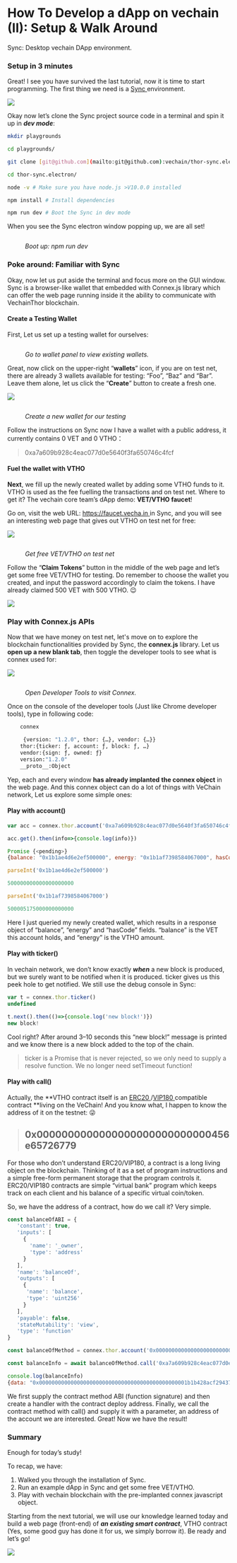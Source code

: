 # How To Develop a dApp on vechain (II): Setup & Walk Around

Sync: Desktop vechain DApp environment.

### Setup in 3 minutes <a href="#setup-in-3-minutes" id="setup-in-3-minutes"></a>

Great! I see you have survived the last tutorial, now it is time to start programming. The first thing we need is a [Sync ](https://env.vechain.org/)environment.

![](https://cdn-images-1.medium.com/max/2000/1\*7FfxBwANrBsplfl3DYzDgw.jpeg)

Okay now let’s clone the Sync project source code in a terminal and spin it up in _**dev mode**_:

```bash
mkdir playgrounds

cd playgrounds/

git clone [git@github.com](mailto:git@github.com):vechain/thor-sync.electron.git

cd thor-sync.electron/

node -v # Make sure you have node.js >V10.0.0 installed

npm install # Install dependencies

npm run dev # Boot the Sync in dev mode
```

When you see the Sync electron window popping up, we are all set!

<figure><img src="https://cdn-images-1.medium.com/max/4744/1*FacLnaprgduDltjvHP4w_w.png" alt=""><figcaption><p><em>Boot up: npm run dev</em></p></figcaption></figure>

### Poke around: Familiar with Sync <a href="#poke-around-familiar-with-sync" id="poke-around-familiar-with-sync"></a>

Okay, now let us put aside the terminal and focus more on the GUI window. Sync is a browser-like wallet that embedded with Connex.js library which can offer the web page running inside it the ability to communicate with VechainThor blockchain.

#### Create a Testing Wallet <a href="#create-a-testing-wallet" id="create-a-testing-wallet"></a>

First, Let us set up a testing wallet for ourselves:

<figure><img src="https://cdn-images-1.medium.com/max/7080/1*vfVH2dlr_32_sno4-0HZLg.jpeg" alt=""><figcaption><p><em>Go to wallet panel to view existing wallets.</em></p></figcaption></figure>

Great, now click on the upper-right “**wallets**” icon, if you are on test net, there are already 3 wallets available for testing: “Foo”, “Baz” and “Bar”. Leave them alone, let us click the “**Create**” button to create a fresh one.

![](https://cdn-images-1.medium.com/max/6400/1\*etIhDSEXvDyHw1FpSY-vqA.jpeg)

<figure><img src="https://cdn-images-1.medium.com/max/6400/1*UOXWEwByxWJPIOaLlkwq5A.jpeg" alt=""><figcaption><p><em>Create a new wallet for our testing</em></p></figcaption></figure>

Follow the instructions on Sync now I have a wallet with a public address, it currently contains 0 VET and 0 VTHO：

> 0xa7a609b928c4eac077d0e5640f3fa650746c4fcf

#### Fuel the wallet with VTHO <a href="#fuel-the-wallet-with-vtho" id="fuel-the-wallet-with-vtho"></a>

**Next**, we fill up the newly created wallet by adding some VTHO funds to it. VTHO is used as the fee fuelling the transactions and on test net. Where to get it? The vechain core team’s dApp demo: **VET/VTHO faucet**!

Go on, visit the web URL: [https://faucet.vecha.in ](https://faucet.vecha.in/)in Sync, and you will see an interesting web page that gives out VTHO on test net for free:

![](https://cdn-images-1.medium.com/max/7272/1\*ZgEaFQRNUevnW0VWE6TuDA.jpeg)

<figure><img src="https://cdn-images-1.medium.com/max/7320/1*nNP5RYNvqjgEsJpSo78QPw.jpeg" alt=""><figcaption><p><em>Get free VET/VTHO on test net</em></p></figcaption></figure>

Follow the “**Claim Tokens**” button in the middle of the web page and let’s get some free VET/VTHO for testing. Do remember to choose the wallet you created, and input the password accordingly to claim the tokens. I have already claimed 500 VET with 500 VTHO. 😉

![](https://cdn-images-1.medium.com/max/2000/1\*tMo5kR-BoY9ATD7AEb1XxA.jpeg)

### **Play with Connex.js APIs** <a href="#play-with-connex-js-apis" id="play-with-connex-js-apis"></a>

Now that we have money on test net, let's move on to explore the blockchain functionalities provided by Sync, the **connex.js** library. Let us **open up a new blank tab**, then toggle the developer tools to see what is connex used for:

![](https://cdn-images-1.medium.com/max/3540/1\*hFt55F2\_aQAvRs6FhOgpng.png)

<figure><img src="https://cdn-images-1.medium.com/max/6968/1*ewTOVmlV7wzA4khlgxN-7Q.jpeg" alt=""><figcaption><p><em>Open Developer Tools to visit Connex.</em></p></figcaption></figure>

Once on the console of the developer tools (Just like Chrome developer tools), type in following code:

```bash
    connex

     {version: "1.2.0", thor: {…}, vendor: {…}}
    thor:{ticker: ƒ, account: ƒ, block: ƒ, …}
    vendor:{sign: ƒ, owned: ƒ}
    version:"1.2.0"
    __proto__:Object
```

Yep, each and every window **has already implanted** **the connex object** in the web page. And this connex object can do a lot of things with VeChain network, Let us explore some simple ones:

#### Play with account() <a href="#play-with-account" id="play-with-account"></a>

```javascript
var acc = connex.thor.account('0xa7a609b928c4eac077d0e5640f3fa650746c4fcf')

acc.get().then(info=>{console.log(info)})

Promise {<pending>}
{balance: "0x1b1ae4d6e2ef500000", energy: "0x1b1af7398584067000", hasCode: false}

parseInt('0x1b1ae4d6e2ef500000') 

500000000000000000000

parseInt('0x1b1af7398584067000')

500005175000000000000
```

Here I just queried my newly created wallet, which results in a response object of “balance”, “energy” and “hasCode” fields. “balance” is the VET this account holds, and “energy” is the VTHO amount.

#### Play with ticker() <a href="#play-with-ticker" id="play-with-ticker"></a>

In vechain network, we don’t know exactly _**when**_ a new block is produced, but we surely want to be notified when it is produced. ticker gives us this peek hole to get notified. We still use the debug console in Sync:

```javascript
var t = connex.thor.ticker()
undefined

t.next().then(()=>{console.log('new block!')})
new block!
```

Cool right? After around 3–10 seconds this “new block!” message is printed and we know there is a new block added to the top of the chain.

> ticker is a Promise that is never rejected, so we only need to supply a resolve function. We no longer need setTimeout function!

#### Play with call() <a href="#play-with-call" id="play-with-call"></a>

Actually, the \*\*VTHO contract itself is an [ERC20 ](https://en.wikipedia.org/wiki/ERC-20)/[VIP180 ](https://github.com/vechain/VIPs/blob/master/VIP-180-EN.md)compatible contract \*\*living on the VeChain! And you know what, I happen to know the address of it on the testnet: 😜

> ## 0x0000000000000000000000000000456e65726779 <a href="#id-0x0000000000000000000000000000456e65726779" id="id-0x0000000000000000000000000000456e65726779"></a>

For those who don’t understand ERC20/VIP180, a contract is a long living object on the blockchain. Thinking of it as a set of program instructions and a simple free-form permanent storage that the program controls it. ERC20/VIP180 contracts are simple “virtual bank” program which keeps track on each client and his balance of a specific virtual coin/token.

So, we have the address of a contract, how do we call it? Very simple.

```javascript
const balanceOfABI = {
   'constant': true,
   'inputs': [
     { 
       'name': '_owner',
       'type': 'address'
     }
   ],    
   'name': 'balanceOf',
   'outputs': [
     { 
      'name': 'balance',
      'type': 'uint256'
     }
   ],
   'payable': false,
   'stateMutability': 'view',
   'type': 'function'
}

const balanceOfMethod = connex.thor.account('0x0000000000000000000000000000456e65726779').method(balanceOfABI)

const balanceInfo = await balanceOfMethod.call('0xa7a609b928c4eac077d0e5640f3fa650746c4fcf')

console.log(balanceInfo)
{data: "0x00000000000000000000000000000000000000000000001b1b428acf29437000", events: Array(0), transfers: Array(0), gasUsed: 870, reverted: false, …}
```

We first supply the contract method ABI (function signature) and then create a handler with the contract deploy address. Finally, we call the contract method with call() and supply it with a parameter, an address of the account we are interested. Great! Now we have the result!

### Summary <a href="#summary" id="summary"></a>

Enough for today’s study!

To recap, we have:

1. Walked you through the installation of Sync.
2. Run an example dApp in Sync and get some free VET/VTHO.
3. Play with vechain blockchain with the pre-implanted connex javascript object.

Starting from the next tutorial, we will use our knowledge learned today and build a web page (front-end) of _**an existing smart contract**_, VTHO contract (Yes, some good guy has done it for us, we simply borrow it). Be ready and let’s go!

![](https://cdn-images-1.medium.com/max/2000/1\*4qhRKktZlKxSxo70EH78Gw.jpeg)
